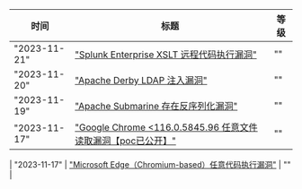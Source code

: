 | 时间  | 标题  | 等级  |
| --- | --- | --- |
| "2023-11-21" | ["Splunk Enterprise XSLT 远程代码执行漏洞"]("https://www.oscs1024.com/hd/MPS-1j9c-4oyt") | ""  |
| "2023-11-20" | ["Apache Derby LDAP 注入漏洞"]("https://www.oscs1024.com/hd/MPS-2022-65764") | ""  |
| "2023-11-19" | ["Apache Submarine 存在反序列化漏洞"]("https://www.oscs1024.com/hd/MPS-qp4a-wcgl") | ""  |
| "2023-11-17" | ["Google Chrome <116.0.5845.96 任意文件读取漏洞【poc已公开】"]("https://www.oscs1024.com/hd/MPS-cv7p-l1wh") | ""  |

| "2023-11-17" | ["Microsoft Edge（Chromium-based）任意代码执行漏洞"]("https://www.oscs1024.com/hd/MPS-3bdv-qu0y") | ""  |


